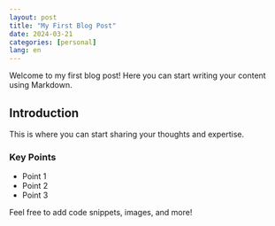 ```yaml
---
layout: post
title: "My First Blog Post"
date: 2024-03-21
categories: [personal]
lang: en
---
```


Welcome to my first blog post! Here you can start writing your content using Markdown.

## Introduction

This is where you can start sharing your thoughts and expertise.

### Key Points

- Point 1
- Point 2
- Point 3

Feel free to add code snippets, images, and more! 